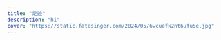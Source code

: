 ```yaml
---
title: "足迹"
description: "hi"
cover: "https://static.fatesinger.com/2024/05/6wcuefk2nt6ufu5e.jpg"
---
```


